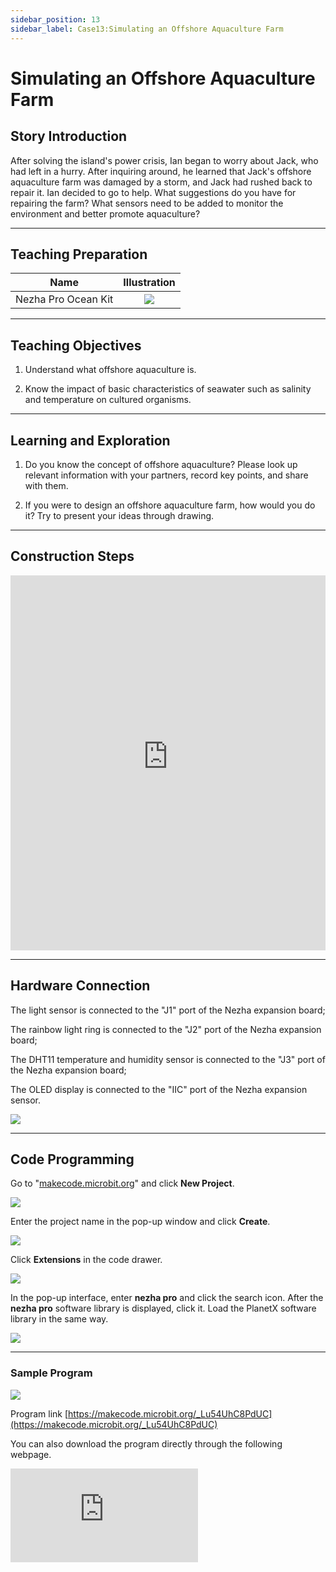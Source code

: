 ```yaml
---
sidebar_position: 13
sidebar_label: Case13:Simulating an Offshore Aquaculture Farm
---
```


# Simulating an Offshore Aquaculture Farm
## Story Introduction

After solving the island's power crisis, Ian began to worry about Jack, who had left in a hurry. After inquiring around, he learned that Jack's offshore aquaculture farm was damaged by a storm, and Jack had rushed back to repair it. Ian decided to go to help. What suggestions do you have for repairing the farm? What sensors need to be added to monitor the environment and better promote aquaculture?

--- 

## Teaching Preparation

| Name | Illustration |
| :----------: | :--------------------------: |
| Nezha Pro Ocean Kit  |   ![](https://wiki-media-ef.oss-cn-hongkong.aliyuncs.com/docs/microbit/building-blocks/nezha-pro-ocean-kit/nezha-pro-ocean-kit-products-introduction-002.png.png)  |

--- 
## Teaching Objectives 

1. Understand what offshore aquaculture is.

2. Know the impact of basic characteristics of seawater such as salinity and temperature on cultured organisms.


--- 
## Learning and Exploration

1. Do you know the concept of offshore aquaculture? Please look up relevant information with your partners, record key points, and share with them.

2. If you were to design an offshore aquaculture farm, how would you do it? Try to present your ideas through drawing.

--- 
## Construction Steps

<embed src="https://wiki-media-ef.oss-cn-hongkong.aliyuncs.com/docs/microbit/building-blocks/nezha-pro-ocean-kit/setup-diagram/case13/nezha-pro-ocean-kit-13-1.png.pdf" type="application/pdf" width="100%" height="600px" />

--- 

## Hardware Connection

The light sensor is connected to the "J1" port of the Nezha expansion board;

The rainbow light ring is connected to the "J2" port of the Nezha expansion board;

The DHT11 temperature and humidity sensor is connected to the "J3" port of the Nezha expansion board;

The OLED display is connected to the "IIC" port of the Nezha expansion sensor.

![](https://wiki-media-ef.oss-cn-hongkong.aliyuncs.com/docs/microbit/building-blocks/nezha-pro-ocean-kit/setup-diagram/case13/nezha-pro-ocean-kit-13-3.png.png)

--- 
## Code Programming

Go to "[makecode.microbit.org](https://makecode.microbit.org)" and click **New Project**.

![](https://wiki-media-ef.oss-cn-hongkong.aliyuncs.com/docs/microbit/building-blocks/microbit-space-science-kit/images/microbit-space-science-kit-case01-07.png)

Enter the project name in the pop-up window and click **Create**.

![](https://wiki-media-ef.oss-cn-hongkong.aliyuncs.com/docs/microbit/building-blocks/microbit-space-science-kit/images/microbit-space-science-kit-case01-11.png)

Click **Extensions** in the code drawer.

![](https://wiki-media-ef.oss-cn-hongkong.aliyuncs.com/docs/microbit/building-blocks/microbit-space-science-kit/images/microbit-space-science-kit-case01-09.png)

In the pop-up interface, enter **nezha pro** and click the search icon. After the **nezha pro** software library is displayed, click it. Load the PlanetX software library in the same way.

![](https://wiki-media-ef.oss-cn-hongkong.aliyuncs.com/docs/microbit/building-blocks/microbit-space-science-kit/images/microbit-space-science-kit-case01-10.png)

---
### Sample Program

![](https://wiki-media-ef.oss-cn-hongkong.aliyuncs.com/docs/microbit/building-blocks/nezha-pro-ocean-kit/setup-diagram/nezha-pro-ocean-kit-13.png)

Program link
[https://makecode.microbit.org/_Lu54UhC8PdUC](https://makecode.microbit.org/_Lu54UhC8PdUC)

You can also download the program directly through the following webpage.

<div
    style={{
        position: 'relative',
        paddingBottom: '60%',
        overflow: 'hidden',
    }}
>
    <iframe
        src="https://makecode.microbit.org/_Lu54UhC8PdUC"
        frameborder="0"
        sandbox="allow-popups allow-forms allow-scripts allow-same-origin"
        style={{
            position: 'absolute',
            width: '100%',
            height: '100%',
        }}
    />
</div>

---
### Download Program

Use a USB cable to connect the PC and micro:bit V2.

![](https://wiki-media-ef.oss-cn-hongkong.aliyuncs.com/docs/microbit/building-blocks/microbit-space-science-kit/images/microbit-space-science-kit-manual03.gif)

After successful connection, a drive named MICROBIT will be recognized on the computer.

![](https://wiki-media-ef.oss-cn-hongkong.aliyuncs.com/docs/microbit/building-blocks/microbit-space-science-kit/images/microbit-space-science-kit-manual06.png)

Click![](https://wiki-media-ef.oss-cn-hongkong.aliyuncs.com/docs/microbit/building-blocks/microbit-space-science-kit/images/microbit-space-science-kit-manual07.png)in the lower left corner and select **Connect Device**.

![](https://wiki-media-ef.oss-cn-hongkong.aliyuncs.com/docs/microbit/building-blocks/microbit-space-science-kit/images/microbit-space-science-kit-manual11.png)

Click![](https://wiki-media-ef.oss-cn-hongkong.aliyuncs.com/docs/microbit/building-blocks/microbit-space-science-kit/images/microbit-space-science-kit-manual08.png).

![](https://wiki-media-ef.oss-cn-hongkong.aliyuncs.com/docs/microbit/building-blocks/microbit-space-science-kit/images/microbit-space-science-kit-manual12.png)

Click![](https://wiki-media-ef.oss-cn-hongkong.aliyuncs.com/docs/microbit/building-blocks/microbit-space-science-kit/images/microbit-space-science-kit-manual09.png).

![](https://wiki-media-ef.oss-cn-hongkong.aliyuncs.com/docs/microbit/building-blocks/microbit-space-science-kit/images/microbit-space-science-kit-manual13.png)

In the pop-up window, select **BBC micro:bit CMSIS-DAP**, then select **Connect**. At this point, our micro:bit has been successfully connected.

![](https://wiki-media-ef.oss-cn-hongkong.aliyuncs.com/docs/microbit/building-blocks/microbit-space-science-kit/images/microbit-space-science-kit-manual14.png)

Click **Download Program**

![](https://wiki-media-ef.oss-cn-hongkong.aliyuncs.com/docs/microbit/building-blocks/microbit-space-science-kit/images/microbit-space-science-kit-manual10.png)

---
## Case Demonstration

The DHT11 temperature and humidity sensor acquires the current environmental temperature and humidity data, which are displayed on the OLED display. When the light sensor detects that the current ambient light brightness is less than 100, the rainbow light ring lights up; otherwise, it turns off.

**Picture**

---
## Extended Knowledge

### Offshore Aquaculture Farms

Offshore aquaculture farms are places where humans artificially cultivate and breed marine organisms (such as fish, shellfish, algae, etc.) in the ocean. They are like "farms in the ocean", which can not only provide us with abundant seafood but also protect wild marine biological resources.

### I. What are the types of offshore aquaculture farms?

According to the distance from the shore, they are mainly divided into two categories:

**Inshore aquaculture farms**: Shallow sea areas close to the shore, such as bays and tidal flats. The water here is shallow and easy to manage, suitable for cultivating kelp, scallops, shrimps, etc.

**Offshore aquaculture farms**: Deep sea areas far from the shore, which require large cages, aquaculture platforms and other equipment, and can breed fish with high environmental requirements such as large yellow croakers and tuna.

### II. Classification by aquaculture methods

**Raft culture**: "Floating rafts" are composed of foam buoys or plastic floats, which are fixed in the sea by anchors. Cultured organisms (such as scallops and kelp) are hung on ropes under the rafts to suspend them in a suitable water layer (to avoid pollution from seabed sludge).

**Cage culture**: "Underwater cages" are enclosed with high-strength nets and fixed in the sea to breed fish (such as sea bass and grouper). The mesh size is just right to allow water flow (bringing in oxygen and natural bait) and to block cultured fish and large predators.

**Bottom sowing culture**: The seedlings of benthic organisms such as shellfish and sea cucumbers are directly sown in seabed sediments or rocky areas, allowing them to grow as in a natural environment. Only designated areas are demarcated to prevent poaching, which is suitable for species with strong environmental adaptability.

**Factory ship aquaculture**: Aquaculture cabins are built on large ships, and water temperature and salinity are regulated by equipment. They can move in the open sea and even "follow the habits of fish schools". It is an emerging high-tech aquaculture method in recent years.

### III. Aquaculture objects: from "vegetable basket" to "economic chain"

The "residents" of offshore aquaculture farms cover a variety of marine organisms, including both common food ingredients and economic species for processing:

**Algae**: Kelp, laver, wakame (rich in iodine and dietary fiber, known as "marine vegetables");

**Shellfish**: Scallops, oysters, clams (filter plankton in seawater, with low aquaculture costs);

**Fish**: Large yellow croakers, sea bass, salmon (high in protein, common on dining tables);

**Crustaceans**: Whiteleg shrimps, mud crabs (delicious in meat, with high economic value);

**Echinoderms**: Sea cucumbers, sea urchins (nutritious, with both edible and medicinal value).

### IV. Important significance: balancing demand and protection

**Ensuring food security**: About 1/3 of global seafood comes from aquaculture. Offshore aquaculture farms can stably supply high-quality protein, alleviating the problem of "insufficient wild seafood".

**Protecting wild resources**: Reducing overfishing of wild fish and shellfish, allowing biological populations in natural sea areas to recover.

**Driving economic development**: Coastal areas form industrial chains through aquaculture, processing, and sales, providing a large number of jobs (such as seedling breeders, aquaculture workers, seafood processors).

**Exploring blue agriculture**: Using marine space to develop "agriculture that does not occupy cultivated land" provides a new solution to the food pressure brought by population growth.

### V. Challenges: the key to sustainable development

Although offshore aquaculture is beneficial, it is necessary to avoid "neglecting one aspect while focusing on another":

If the aquaculture density is too high, residual bait and excrement will pollute the seawater, leading to water quality deterioration;

Introduced aquaculture species may escape into natural sea areas, squeezing the living space of native organisms;

Natural disasters such as typhoons and red tides may destroy aquaculture facilities and cause losses.


Therefore, modern offshore aquaculture farms are paying more and more attention to "ecological aquaculture": controlling aquaculture scale, selecting native species, and adopting circulating water technology (to reduce pollution), so that aquaculture and marine ecology can coexist harmoniously.
In short, offshore aquaculture farms are "sustainable granaries" opened by humans in the sea with wisdom - allowing us to enjoy seafood with peace of mind while striving to protect the health of the sea.
